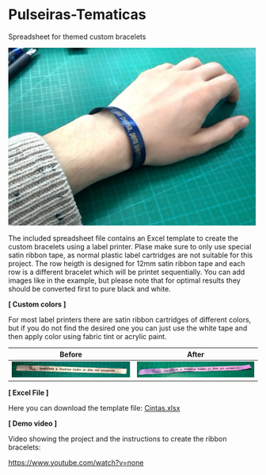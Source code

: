 # Pulseiras-Tematicas
Spreadsheet for themed custom bracelets

<img src="img/PulserasTematicas.jpg" width="500">

The included spreadsheet file contains an Excel template to create the custom bracelets using a label printer.
Plase make sure to only use special satin ribbon tape, as normal plastic label cartridges are not suitable for this project.
The row heigth is designed for 12mm satin ribbon tape and each row is a different bracelet which will be printet sequentially. You can add images like in the example, but please note that for optimal results they should be converted first to pure black and white.

**[ Custom colors ]**

For most label printers there are satin ribbon cartridges of different colors, but if you do not find the desired one you can just use the white tape and then apply color using fabric tint or acrylic paint.

| Before | After |
| ------ | ----- |
| <img src="img/Cinta_blanca.jpg" width="300"> | <img src="img/Cinta_tintada.jpg" width="300"> |

**[ Excel File ]**

Here you can download the template file: <a href="Cintas.xlsx">Cintas.xlsx</a>

**[ Demo video ]**

Video showing the project and the instructions to create the ribbon bracelets:

https://www.youtube.com/watch?v=none

